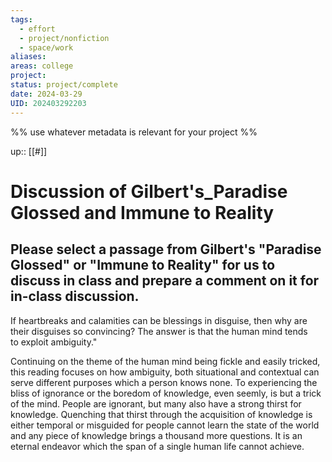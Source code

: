 ```yaml
---
tags:
  - effort
  - project/nonfiction
  - space/work
aliases: 
areas: college
project: 
status: project/complete
date: 2024-03-29
UID: 202403292203
---
```


%%
use whatever metadata is relevant for your project
%%

up:: [[#]]

# Discussion of Gilbert's_Paradise Glossed and Immune to Reality

## Please select a passage from Gilbert's "Paradise Glossed" or "Immune to Reality" for us to discuss in class and prepare a comment on it for in-class discussion.
If heartbreaks and calamities can be blessings in disguise, then why are their disguises so convincing? The answer is that the human mind tends  
to exploit ambiguity."

Continuing on the theme of the human mind being fickle and easily tricked, this reading focuses on how ambiguity, both situational and contextual can serve different purposes which a person knows none. To experiencing the bliss of ignorance or the boredom of knowledge, even seemly, is but a trick of the mind. People are ignorant, but many also have a strong thirst for knowledge. Quenching that thirst through the acquisition of knowledge is either temporal or misguided for people cannot learn the state of the world and any piece of knowledge brings a thousand more questions. It is an eternal endeavor which the span of a single human life cannot achieve.

